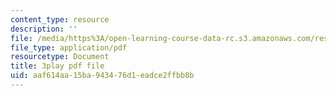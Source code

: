 ```yaml
---
content_type: resource
description: ''
file: /media/https%3A/open-learning-course-data-rc.s3.amazonaws.com/res-6-006-video-demonstrations-in-lasers-and-optics-spring-2008/aaf614aa15ba943476d1eadce2ffbb8b_uKBaTKZa6c.pdf
file_type: application/pdf
resourcetype: Document
title: 3play pdf file
uid: aaf614aa-15ba-9434-76d1-eadce2ffbb8b
---
```

